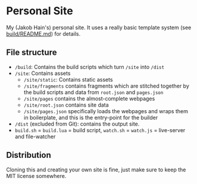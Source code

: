 # Personal Site

My (Jakob Hain's) personal site. It uses a really basic template system (see [build/README.md](build/README.md)) for details.

## File structure

- `/build`: Contains the build scripts which turn `/site` into `/dist`
- `/site`: Contains assets
  - `/site/static`: Contains static assets
  - `/site/fragments` contains fragments which are stitched together by the build scripts and data from `root.json` and `pages.json`
  - `/site/pages` contains the almost-complete webpages
  - `/site/root.json` contains site data
  - `/site/pages.json` specifically loads the webpages and wraps them in boilerplate, and this is the entry-point for the builder
- `/dist` (excluded from Git): contains the output site.
- `build.sh` = `build.lua` = build script, `watch.sh` = `watch.js` = live-server and file-watcher

## Distribution

Cloning this and creating your own site is fine, just make sure to keep the MIT license somewhere.
